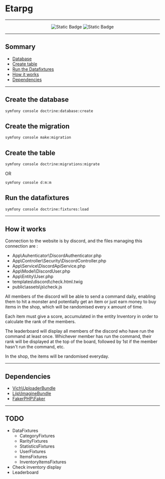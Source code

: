 # Etarpg

---

<div align="center">

![Static Badge](https://img.shields.io/badge/Symfony-7.0-red?logo=Symfony&label=symfony&logoColor=white)
![Static Badge](https://img.shields.io/badge/php-%5E8.2-red?logo=php&label=php)

</div>

---

## Sommary
- [Database](#create-the-database)
- [Create table](#create-the-table)
- [Run the Datafixtures](#run-the-datafixtures)
- [How it works](#how-it-works)
- [Dependencies](#dependencies)

---

## Create the database
```bash
symfony console doctrine:database:create
```

## Create the migration
```bash
symfony console make:migration
```

## Create the table
```bash
symfony console doctrine:migrations:migrate
```
OR  
```bash
symfony console d:m:m
```

## Run the datafixtures
```bash
symfony console doctrine:fixtures:load
```

---

## How it works
Connection to the website is by discord, and the files managing this connection are :  
- App\Auhenticator\DiscordAuthenticator.php
- App\Controller\Security\DiscordController.php
- App\Service\DiscordApiService.php
- App\Model\DiscordUser.php
- App\Entity\User.php
- templates\discord\check.html.twig
- public\assets\js\check.js

All members of the discord will be able to send a command daily, enabling them to hit a monster and potentially get an item or just earn money to buy items in the shop, which will be randomised every x amount of time.  

Each item must give a score, accumulated in the entity Inventory in order to calculate the rank of the members.  

The leaderboard will display all members of the discord who have run the command at least once. Whichever member has run the command, their rank will be displayed at the top of the board, followed by 1st if the member hasn't run the command, etc.  

In the shop, the items will be randomised everyday.

---

## Dependencies
- [Vich\UploaderBundle](https://github.com/dustin10/VichUploaderBundle)
- [Liip\ImagineBundle](https://github.com/liip/LiipImagineBundle)
- [FakerPHP\Faker](https://github.com/FakerPHP/Faker)

---

## TODO
- DataFixtures
    - CategoryFixtures
    - RarityFixtures
    - StatisticsFixtures
    - UserFixtures
    - ItemsFixtures
    - InventoryItemsFixtures
- Check inventory display
- Leaderboard